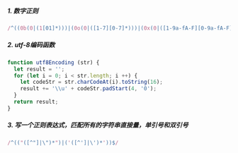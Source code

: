 ##### 1. 数字正则

````javascript
/^((0b(0|(1[01]*)))|(0o(0|([1-7][0-7]*)))|(0x(0|([1-9a-fA-F][0-9a-fA-F]*)))|(0|([1-9][0-9]*))\.?([0-9]*(([eE][\+-]?)?(0|([1-9][0-9]*)))?))$/
````

##### 2. utf-8编码函数
````javascript
function utf8Encoding (str) {
  let result = '';
  for (let i = 0; i < str.length; i ++) {
    let codeStr = str.charCodeAt(i).toString(16);
    result += '\\u' + codeStr.padStart(4, '0');
  }
  return result;
}
````

##### 3. 写一个正则表达式，匹配所有的字符串直接量，单引号和双引号

````javascript
/^(("([^"]|\")*")|('([^']|\')*'))$/
````